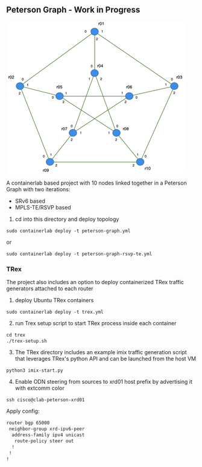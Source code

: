 ## Peterson Graph - Work in Progress
![Peterson Graph](diagrams/topology.png)

A containerlab based project with 10 nodes linked together in a Peterson Graph with two iterations:

* SRv6 based
* MPLS-TE/RSVP based

1. cd into this directory and deploy topology
```
sudo containerlab deploy -t peterson-graph.yml
```

or
```
sudo containerlab deploy -t peterson-graph-rsvp-te.yml
```

### TRex
The project also includes an option to deploy containerized TRex traffic generators attached to each router

1. deploy Ubuntu TRex containers
```
sudo containerlab deploy -t trex.yml
```

2. run Trex setup script to start TRex process inside each container
```
cd trex
./trex-setup.sh
```

3. The TRex directory includes an example imix traffic generation script that leverages TRex's python API and can be launched from the host VM
```
python3 imix-start.py
```

4. Enable ODN steering from sources to xrd01 host prefix by advertising it with extcomm color

```
ssh cisco@clab-peterson-xrd01
```
Apply config:
```
router bgp 65000
 neighbor-group xrd-ipv6-peer
  address-family ipv4 unicast
   route-policy steer out
  !
 !
!
```